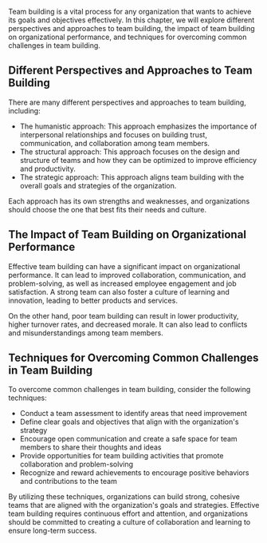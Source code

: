 
Team building is a vital process for any organization that wants to achieve its goals and objectives effectively. In this chapter, we will explore different perspectives and approaches to team building, the impact of team building on organizational performance, and techniques for overcoming common challenges in team building.

Different Perspectives and Approaches to Team Building
------------------------------------------------------

There are many different perspectives and approaches to team building, including:

* The humanistic approach: This approach emphasizes the importance of interpersonal relationships and focuses on building trust, communication, and collaboration among team members.
* The structural approach: This approach focuses on the design and structure of teams and how they can be optimized to improve efficiency and productivity.
* The strategic approach: This approach aligns team building with the overall goals and strategies of the organization.

Each approach has its own strengths and weaknesses, and organizations should choose the one that best fits their needs and culture.

The Impact of Team Building on Organizational Performance
---------------------------------------------------------

Effective team building can have a significant impact on organizational performance. It can lead to improved collaboration, communication, and problem-solving, as well as increased employee engagement and job satisfaction. A strong team can also foster a culture of learning and innovation, leading to better products and services.

On the other hand, poor team building can result in lower productivity, higher turnover rates, and decreased morale. It can also lead to conflicts and misunderstandings among team members.

Techniques for Overcoming Common Challenges in Team Building
------------------------------------------------------------

To overcome common challenges in team building, consider the following techniques:

* Conduct a team assessment to identify areas that need improvement
* Define clear goals and objectives that align with the organization's strategy
* Encourage open communication and create a safe space for team members to share their thoughts and ideas
* Provide opportunities for team building activities that promote collaboration and problem-solving
* Recognize and reward achievements to encourage positive behaviors and contributions to the team

By utilizing these techniques, organizations can build strong, cohesive teams that are aligned with the organization's goals and strategies. Effective team building requires continuous effort and attention, and organizations should be committed to creating a culture of collaboration and learning to ensure long-term success.
